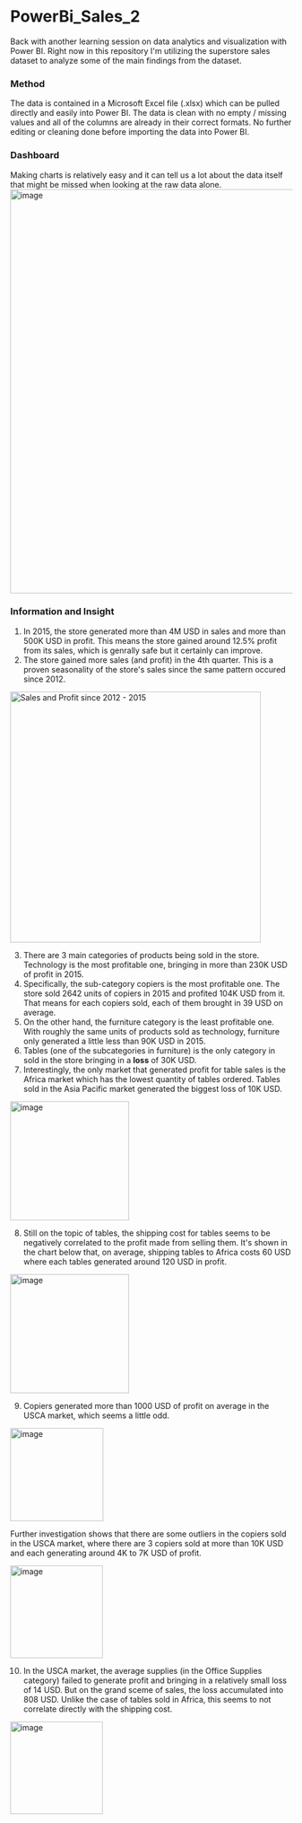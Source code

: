 # PowerBi_Sales_2
Back with another learning session on data analytics and visualization with Power BI. Right now in this repository I'm utilizing the superstore sales dataset to analyze some of the main findings from the dataset.

### Method
The data is contained in a Microsoft Excel file (.xlsx) which can be pulled directly and easily into Power BI. The data is clean with no empty / missing values and all of the columns are already in their correct formats. No further editing or cleaning done before importing the data into Power BI.

### Dashboard
Making charts is relatively easy and it can tell us a lot about the data itself that might be missed when looking at the raw data alone.
<img width="720" alt="image" src="https://github.com/luthfiz23/PowerBi_Sales_2/assets/159741452/f43c56ad-0612-4745-b750-272c9a665dea">

### Information and Insight
1. In 2015, the store generated more than 4M USD in sales and more than 500K USD in profit. This means the store gained around 12.5% profit from its sales, which is genrally safe but it certainly can improve.
2. The store gained more sales (and profit) in the 4th quarter. This is a proven seasonality of the store's sales since the same pattern occured since 2012.
<img width="447" alt="Sales and Profit since 2012 - 2015" src="https://github.com/luthfiz23/PowerBi_Sales_2/assets/159741452/8a36a0fc-e52a-47e0-93c4-49a14d9ff27d">

3. There are 3 main categories of products being sold in the store. Technology is the most profitable one, bringing in more than 230K USD of profit in 2015.
4. Specifically, the sub-category copiers is the most profitable one. The store sold 2642 units of copiers in 2015 and profited 104K USD from it. That means for each copiers sold, each of them brought in 39 USD on average.
5. On the other hand, the furniture category is the least profitable one. With roughly the same units of products sold as technology, furniture only generated a little less than 90K USD in 2015.
6. Tables (one of the subcategories in furniture) is the only category in sold in the store bringing in a **loss** of 30K USD.
7. Interestingly, the only market that generated profit for table sales is the Africa market which has the lowest quantity of tables ordered. Tables sold in the Asia Pacific market generated the biggest loss of 10K USD.
<img width="212" alt="image" src="https://github.com/luthfiz23/PowerBi_Sales_2/assets/159741452/4bc81d63-1f0b-4807-b0cd-1ce5526c2904">

8. Still on the topic of tables, the shipping cost for tables seems to be negatively correlated to the profit made from selling them. It's shown in the chart below that, on average, shipping tables to Africa costs 60 USD where each tables generated around 120 USD in profit.
<img width="212" alt="image" src="https://github.com/luthfiz23/PowerBi_Sales_2/assets/159741452/fd915fab-2268-4104-89e5-f796eb802b61">

9. Copiers generated more than 1000 USD of profit on average in the USCA market, which seems a little odd.
<img width="166" alt="image" src="https://github.com/luthfiz23/PowerBi_Sales_2/assets/159741452/65423d4c-e7d8-43e0-ac62-deb98352f750">

Further investigation shows that there are some outliers in the copiers sold in the USCA market, where there are 3 copiers sold at more than 10K USD and each generating around 4K to 7K USD of profit.

<img width="165" alt="image" src="https://github.com/luthfiz23/PowerBi_Sales_2/assets/159741452/d2422fed-9357-4643-9e6a-3552eb676d7e">

10. In the USCA market, the average supplies (in the Office Supplies category) failed to generate profit and bringing in a relatively small loss of 14 USD. But on the grand sceme of sales, the loss accumulated into 808 USD. Unlike the case of tables sold in Africa, this seems to not correlate directly with the shipping cost.

<img width="165" alt="image" src="https://github.com/luthfiz23/PowerBi_Sales_2/assets/159741452/2c11fa97-b8fb-4b8b-8883-7696c57db30f">


